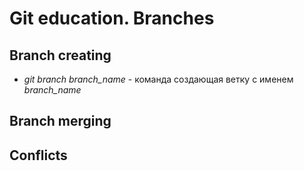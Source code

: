# Git education. Branches

## Branch creating

* *git branch branch_name* - команда создающая ветку с именем *branch_name*

## Branch merging

## Conflicts